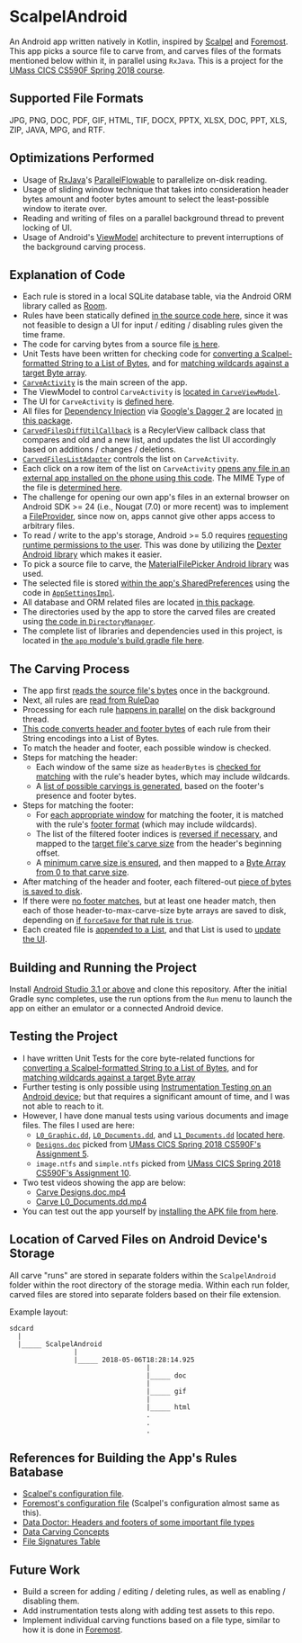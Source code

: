 # ScalpelAndroid

An Android app written natively in Kotlin, inspired by [Scalpel](https://github.com/sleuthkit/scalpel/) and [Foremost](http://foremost.sourceforge.net/). This app picks a source file to carve from, and carves files of the formats mentioned below within it, in parallel using `RxJava`. This is a project for the [UMass CICS CS590F Spring 2018 course](http://people.cs.umass.edu/~liberato/courses/2018-spring-compsci365+590f/).

## Supported File Formats
JPG, PNG, DOC, PDF, GIF, HTML, TIF, DOCX, PPTX, XLSX, DOC, PPT, XLS, ZIP, JAVA, MPG, and RTF.

## Optimizations Performed
* Usage of [RxJava](https://github.com/ReactiveX/RxJava)'s
[ParallelFlowable](https://github.com/ReactiveX/RxJava/wiki/Parallel-flows)
to parallelize on-disk reading.
* Usage of sliding window technique that takes into consideration header bytes amount and footer bytes amount to select the least-possible window to iterate over.
* Reading and writing of files on a parallel background thread to prevent locking of UI.
* Usage of Android's [ViewModel](https://developer.android.com/topic/libraries/architecture/viewmodel) architecture to prevent interruptions of the background carving process.

## Explanation of Code
* Each rule is stored in a local SQLite database table, via the Android ORM library called as
[Room](https://developer.android.com/topic/libraries/architecture/room).
* Rules have been statically defined [in the source code here](app/src/main/java/com/daksh/scalpelandroid/storage/room/dao/RuleDao.kt#L32), since it was not feasible to design a UI for input / editing / disabling rules given the time frame.
* The code for carving bytes from a source file [is here](app/src/main/java/com/daksh/scalpelandroid/screens/carve/CarveViewModel.kt#L65).
* Unit Tests have been written for checking code for [converting a Scalpel-formatted String to a List of Bytes](app/src/test/java/com/daksh/scalpelandroid/extensions/StringToScalpelBytesTest.kt#L8), and for [matching wildcards against a target Byte array](app/src/test/java/com/daksh/scalpelandroid/extensions/MatchWildCardTest.kt#L8).
* [`CarveActivity`](app/src/main/java/com/daksh/scalpelandroid/screens/carve/CarveActivity.kt) is the main screen of the app.
* The ViewModel to control `CarveActivity` is [located in `CarveViewModel`](app/src/main/java/com/daksh/scalpelandroid/screens/carve/CarveViewModel.kt).
* The UI for `CarveActivity` is [defined here](app/src/main/res/layout/carve_activity.xml).
* All files for [Dependency Injection](https://en.wikipedia.org/wiki/Dependency_injection) via [Google's Dagger 2](https://github.com/google/dagger) are located [in this package](app/src/main/java/com/daksh/scalpelandroid/inject).
* [`CarvedFilesDiffUtilCallback`](app/src/main/java/com/daksh/scalpelandroid/screens/carve/CarvedFilesDiffUtilCallback.kt) is a RecylerView callback class that compares and old and a new list, and updates the list UI accordingly based on additions / changes / deletions.
* [`CarvedFilesListAdapter`](app/src/main/java/com/daksh/scalpelandroid/screens/carve/CarvedFilesListAdapter.kt) controls the list on `CarveActivity`.
* Each click on a row item of the list on `CarveActivity` [opens any file in an external app installed on the phone using this code](app/src/main/java/com/daksh/scalpelandroid/storage/FileOpener.kt#L13). The MIME Type of the file is [determined here](app/src/main/java/com/daksh/scalpelandroid/storage/FileOpener.kt#L26).
* The challenge for opening our own app's files in an external browser on Android SDK >= 24 (i.e., Nougat (7.0) or more recent) was to implement a [FileProvider](https://developer.android.com/reference/android/support/v4/content/FileProvider), since now on, apps cannot give other apps access to arbitrary files.
* To read / write to the app's storage, Android >= 5.0 requires [requesting runtime permissions to the user](https://developer.android.com/training/permissions/requesting). This was done by utilizing the [Dexter Android library](https://github.com/Karumi/Dexter) which makes it easier.
* To pick a source file to carve, the [MaterialFilePicker Android library](https://github.com/nbsp-team/MaterialFilePicker) was used.
* The selected file is stored [within the app's SharedPreferences](https://developer.android.com/reference/android/content/SharedPreferences) using the code in [`AppSettingsImpl`](app/src/main/java/com/daksh/scalpelandroid/storage/prefs/AppSettingsImpl.kt).
* All database and ORM related files are located [in this package](app/src/main/java/com/daksh/scalpelandroid/storage/room).
* The directories used by the app to store the carved files are created using [the code in `DirectoryManager`](app/src/main/java/com/daksh/scalpelandroid/storage/DirectoryManager.kt).
* The complete list of libraries and dependencies used in this project, is located in [the `app` module's build.gradle file here](app/build.gradle#L55).

## The Carving Process
  * The app first [reads the source file's bytes](app/src/main/java/com/daksh/scalpelandroid/screens/carve/CarveViewModel.kt#L245) once in the background.
  * Next, all rules are [read from RuleDao](app/src/main/java/com/daksh/scalpelandroid/screens/carve/CarveViewModel.kt#L84)
  * Processing for each rule [happens in parallel](app/src/main/java/com/daksh/scalpelandroid/screens/carve/CarveViewModel.kt#L89) on the disk background thread.
  * [This code converts header and footer bytes](app/src/main/java/com/daksh/scalpelandroid/extensions/StringExtensions.kt#L3) of each rule from their String encodings into a List of Bytes.
  * To match the header and footer, each possible window is checked.
  * Steps for matching the header:
    * Each window of the same size as `headerBytes` is [checked for matching](app/src/main/java/com/daksh/scalpelandroid/screens/carve/CarveViewModel.kt#L106) with the rule's header bytes, which may include wildcards.
    * A [list of possible carvings is generated](app/src/main/java/com/daksh/scalpelandroid/screens/carve/CarveViewModel.kt#L115), based on the footer's presence and footer bytes.
  * Steps for matching the footer:
    * For [each appropriate window](app/src/main/java/com/daksh/scalpelandroid/screens/carve/CarveViewModel.kt#L142) for matching the footer, it is matched with the rule's [footer format](app/src/main/java/com/daksh/scalpelandroid/screens/carve/CarveViewModel.kt#L145) (which may include wildcards).
    * The list of the filtered footer indices is [reversed if necessary](app/src/main/java/com/daksh/scalpelandroid/screens/carve/CarveViewModel.kt#L151), and mapped to the [target file's carve size](app/src/main/java/com/daksh/scalpelandroid/screens/carve/CarveViewModel.kt#L157) from the header's beginning offset.
    * A [minimum carve size is ensured](app/src/main/java/com/daksh/scalpelandroid/screens/carve/CarveViewModel.kt#L168), and then mapped to a [Byte Array from 0 to that carve size](app/src/main/java/com/daksh/scalpelandroid/screens/carve/CarveViewModel.kt#L173).
  * After matching of the header and footer, each filtered-out [piece of bytes is saved to disk](app/src/main/java/com/daksh/scalpelandroid/screens/carve/CarveViewModel.kt#L178).
  * If there were [no footer matches](app/src/main/java/com/daksh/scalpelandroid/screens/carve/CarveViewModel.kt#L185), but at least one header match, then each of those header-to-max-carve-size byte arrays are saved to disk, depending on [if `forceSave` for that rule is `true`](app/src/main/java/com/daksh/scalpelandroid/screens/carve/CarveViewModel.kt#L186).
  * Each created file is [appended to a List](app/src/main/java/com/daksh/scalpelandroid/screens/carve/CarveViewModel.kt#L211), and that List is used to [update the UI](app/src/main/java/com/daksh/scalpelandroid/screens/carve/CarveViewModel.kt#L212).
  
## Building and Running the Project
Install [Android Studio 3.1 or above](https://developer.android.com/studio/) and clone this repository. After the initial Gradle sync completes, use the run options from the `Run` menu to launch the app on either an emulator or a connected Android device.

## Testing the Project
* I have written Unit Tests for the core byte-related functions for [converting a Scalpel-formatted String to a List of Bytes](app/src/test/java/com/daksh/scalpelandroid/extensions/StringToScalpelBytesTest.kt#L8), and for [matching wildcards against a target Byte array](app/src/test/java/com/daksh/scalpelandroid/extensions/MatchWildCardTest.kt#L8)
* Further testing is only possible using [Instrumentation Testing on an Android device](https://developer.android.com/training/testing/unit-testing/instrumented-unit-tests); but that requires a significant amount of time, and I was not able to reach to it.
* However, I have done manual tests using various documents and image files. The files I used are here:
  * [`L0_Graphic.dd`](https://www.cfreds.nist.gov/FileCarving/Images/L0_Graphic.dd.bz2), [`L0_Documents.dd`](https://www.cfreds.nist.gov/FileCarving/Images/L0_Documents.dd.bz2), and [`L1_Documents.dd`](https://www.cfreds.nist.gov/FileCarving/Images/L1_Documents.dd.bz2) [located here](https://www.cfreds.nist.gov/FileCarving/index.html).
  * [`Designs.doc`](http://people.cs.umass.edu/~liberato/courses/2018-spring-compsci365+590f/files/Designs.doc) picked from [UMass CICS Spring 2018 CS590F's Assignment 5](http://people.cs.umass.edu/~liberato/courses/2018-spring-compsci365+590f/assignments/05-jpeg-and-exif/).
  * `image.ntfs` and `simple.ntfs` picked from [UMass CICS Spring 2018 CS590F's Assignment 10](http://people.cs.umass.edu/~liberato/courses/2018-spring-compsci365+590f/assignments/10-istat-ntfs/).
* Two test videos showing the app are below:
  * [Carve Designs.doc.mp4](https://drive.google.com/file/d/1nXAzAJSJCJAPQw5OQtc6rMII3awScH-6/view?usp=sharing)
  * [Carve L0_Documents.dd.mp4](https://drive.google.com/file/d/1OZzhoRzMlJJslc7eQ6W4D2A0LiRRWCIw/view?usp=sharing)
* You can test out the app yourself by [installing the APK file from here](https://github.com/dakshj/ScalpelAndroid/releases/tag/1.0).

## Location of Carved Files on Android Device's Storage
All carve "runs" are stored in separate folders within the `ScalpelAndroid` folder within the root directory of the storage media. Within each run folder, carved files are stored into separate folders based on their file extension.

Example layout:
```
sdcard
  |
  |_____ ScalpelAndroid
                |
                |_____ 2018-05-06T18:28:14.925
                                  |
                                  |_____ doc
                                  |
                                  |_____ gif
                                  |
                                  |_____ html
                                  .
                                  .
                                  .
```

## References for Building the App's Rules Batabase
* [Scalpel's configuration file](https://github.com/sleuthkit/scalpel/blob/master/scalpel.conf).
* [Foremost's configuration file](http://foremost.sourceforge.net/pkg/foremost-1.5.7.tar.gz) (Scalpel's configuration almost same as this).
* [Data Doctor: Headers and footers of some important file types](http://www.datadoctor.biz/data_recovery_programming_book_chapter14-page2.html)
* [Data Carving Concepts](https://www.sans.org/reading-room/whitepapers/forensics/data-carving-concepts-32969)
* [File Signatures Table](https://www.garykessler.net/library/file_sigs.html)

## Future Work
* Build a screen for adding / editing / deleting rules, as well as enabling / disabling them.
* Add instrumentation tests along with adding test assets to this repo.
* Implement individual carving functions based on a file type, similar to how it is done in [Foremost](http://foremost.sourceforge.net/).
